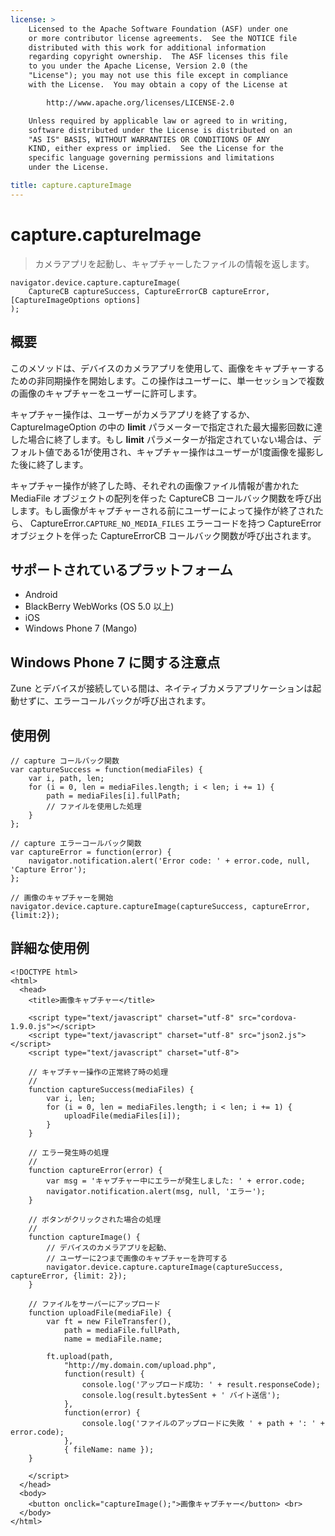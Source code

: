 ```yaml
---
license: >
    Licensed to the Apache Software Foundation (ASF) under one
    or more contributor license agreements.  See the NOTICE file
    distributed with this work for additional information
    regarding copyright ownership.  The ASF licenses this file
    to you under the Apache License, Version 2.0 (the
    "License"); you may not use this file except in compliance
    with the License.  You may obtain a copy of the License at

        http://www.apache.org/licenses/LICENSE-2.0

    Unless required by applicable law or agreed to in writing,
    software distributed under the License is distributed on an
    "AS IS" BASIS, WITHOUT WARRANTIES OR CONDITIONS OF ANY
    KIND, either express or implied.  See the License for the
    specific language governing permissions and limitations
    under the License.

title: capture.captureImage
---
```


capture.captureImage
====================

> カメラアプリを起動し、キャプチャーしたファイルの情報を返します。

    navigator.device.capture.captureImage(
        CaptureCB captureSuccess, CaptureErrorCB captureError, [CaptureImageOptions options]
    );

概要
-----------

このメソッドは、デバイスのカメラアプリを使用して、画像をキャプチャーするための非同期操作を開始します。この操作はユーザーに、単一セッションで複数の画像のキャプチャーをユーザーに許可します。

キャプチャー操作は、ユーザーがカメラアプリを終了するか、 CaptureImageOption の中の __limit__ パラメーターで指定された最大撮影回数に達した場合に終了します。もし __limit__ パラメーターが指定されていない場合は、デフォルト値である1が使用され、キャプチャー操作はユーザーが1度画像を撮影した後に終了します。

キャプチャー操作が終了した時、それぞれの画像ファイル情報が書かれた MediaFile オブジェクトの配列を伴った CaptureCB コールバック関数を呼び出します。もし画像がキャプチャーされる前にユーザーによって操作が終了されたら、 CaptureError.`CAPTURE_NO_MEDIA_FILES` エラーコードを持つ CaptureError オブジェクトを伴った CaptureErrorCB コールバック関数が呼び出されます。

サポートされているプラットフォーム
-------------------

- Android
- BlackBerry WebWorks (OS 5.0 以上)
- iOS
- Windows Phone 7 (Mango)

Windows Phone 7 に関する注意点
----------------------

Zune とデバイスが接続している間は、ネイティブカメラアプリケーションは起動せずに、エラーコールバックが呼び出されます。

使用例
-------------

    // capture コールバック関数
    var captureSuccess = function(mediaFiles) {
        var i, path, len;
        for (i = 0, len = mediaFiles.length; i < len; i += 1) {
            path = mediaFiles[i].fullPath;
            // ファイルを使用した処理
        }
    };

    // capture エラーコールバック関数
    var captureError = function(error) {
        navigator.notification.alert('Error code: ' + error.code, null, 'Capture Error');
    };

    // 画像のキャプチャーを開始
    navigator.device.capture.captureImage(captureSuccess, captureError, {limit:2});

詳細な使用例
------------

    <!DOCTYPE html>
    <html>
      <head>
        <title>画像キャプチャー</title>

        <script type="text/javascript" charset="utf-8" src="cordova-1.9.0.js"></script>
        <script type="text/javascript" charset="utf-8" src="json2.js"></script>
        <script type="text/javascript" charset="utf-8">

        // キャプチャー操作の正常終了時の処理
        //
        function captureSuccess(mediaFiles) {
            var i, len;
            for (i = 0, len = mediaFiles.length; i < len; i += 1) {
                uploadFile(mediaFiles[i]);
            }
        }

        // エラー発生時の処理
        //
        function captureError(error) {
            var msg = 'キャプチャー中にエラーが発生しました: ' + error.code;
            navigator.notification.alert(msg, null, 'エラー');
        }

        // ボタンがクリックされた場合の処理
        //
        function captureImage() {
            // デバイスのカメラアプリを起動、
            // ユーザーに2つまで画像のキャプチャーを許可する
            navigator.device.capture.captureImage(captureSuccess, captureError, {limit: 2});
        }

        // ファイルをサーバーにアップロード
        function uploadFile(mediaFile) {
            var ft = new FileTransfer(),
                path = mediaFile.fullPath,
                name = mediaFile.name;

            ft.upload(path,
                "http://my.domain.com/upload.php",
                function(result) {
                    console.log('アップロード成功: ' + result.responseCode);
                    console.log(result.bytesSent + ' バイト送信');
                },
                function(error) {
                    console.log('ファイルのアップロードに失敗 ' + path + ': ' + error.code);
                },
                { fileName: name });
        }

        </script>
      </head>
      <body>
        <button onclick="captureImage();">画像キャプチャー</button> <br>
      </body>
    </html>


